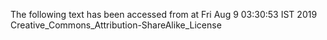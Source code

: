 The following text has been accessed from at Fri Aug 9 03:30:53 IST 2019
Creative_Commons_Attribution-ShareAlike_License
